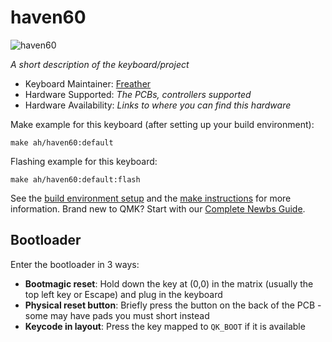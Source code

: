 # haven60

![haven60](https://i.imgur.com/Uja750Oh.png)

*A short description of the keyboard/project*

* Keyboard Maintainer: [Freather](https://github.com/Freather)
* Hardware Supported: *The PCBs, controllers supported*
* Hardware Availability: *Links to where you can find this hardware*

Make example for this keyboard (after setting up your build environment):

    make ah/haven60:default

Flashing example for this keyboard:

    make ah/haven60:default:flash

See the [build environment setup](https://docs.qmk.fm/#/getting_started_build_tools) and the [make instructions](https://docs.qmk.fm/#/getting_started_make_guide) for more information. Brand new to QMK? Start with our [Complete Newbs Guide](https://docs.qmk.fm/#/newbs).

## Bootloader

Enter the bootloader in 3 ways:

* **Bootmagic reset**: Hold down the key at (0,0) in the matrix (usually the top left key or Escape) and plug in the keyboard
* **Physical reset button**: Briefly press the button on the back of the PCB - some may have pads you must short instead
* **Keycode in layout**: Press the key mapped to `QK_BOOT` if it is available
